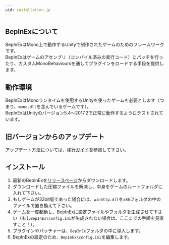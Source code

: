 ```yaml
---
uid: installation_jp
---
```


## BepInExについて

BepInExはMono上で動作するUnityで制作されたゲームのためのフレームワークです。  
BepInExはゲームのアセンブリ（コンパイル済みの実行コード）にパッチを行ったり、カスタムMonoBehavioursを通してプラグインをロードする手段を提供します。

## 動作環境

BepInExはMonoランタイムを使用するUnityを使ったゲームを必要とします（つまり、`mono.dll`を含んでいるゲームです）。  
BepInExはUnityのバージョン5.4～2017.2で正常に動作するようにテストされています。

## 旧バージョンからのアップデート

アップデート方法については、[移行ガイド](<xref:migration_jp>)を参照して下さい。

## インストール

1. 最新のBepInExを[リリースページ](https://github.com/BepInEx/BepInEx/releases)からダウンロードします。
2. ダウンロードした圧縮ファイルを解凍し、中身をゲームのルートフォルダに入れて下さい。
3. もしゲームが32bit版であった場合には、`winhttp.dll`を`x86`フォルダの中のファイルで置き換えて下さい。
4. ゲームを一度起動し、BepInExに設定ファイルやフォルダを生成させて下さい（もし`BepInEx\config.ini`が生成されない場合は、ここまでの手順を見直すこと！）。
5. プラグインやパッチャーは、`BepInEx`フォルダの中に導入します。
6. BepInExの設定のため、`BepInEx\config.ini`を編集します。